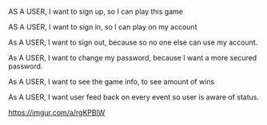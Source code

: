 AS A USER, I want to sign up, so I can play this game

AS A USER, I want to sign in, so I can play on my account

As A USER, I want to sign out, because so no one else can use my account.

As A USER, I want to change my password, because I want a more secured password.

As A USER, I want to see the game info, to see amount of wins

As A USER, I want user feed back on every event so user is aware of status.


https://imgur.com/a/rgKPBlW
